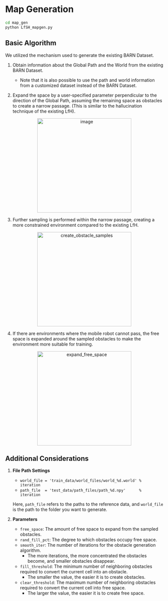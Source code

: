 
# Map Generation

```bash
cd map_gen
python LfSH_mapgen.py
```

## Basic Algorithm

We utilized the mechanism used to generate the existing BARN Dataset.

1. Obtain information about the Global Path and the World from the existing BARN Dataset.
   - Note that it is also possible to use the path and world information from a customized dataset instead of the BARN Dataset.

2. Expand the space by a user-specified parameter perpendicular to the direction of the Global Path, 
   assuming the remaining space as obstacles to create a narrow passage. 
   (This is similar to the hallucination technique of the existing LfH).

<div align="center">
   <img src="https://github.com/msjun23/RL-based-Navigation/assets/97781279/e81b9f8e-d248-46fd-ab03-09aa4e3a52f4" alt="image" width="300" height="300">
</div>

3. Further sampling is performed within the narrow passage,
   creating a more constrained environment compared to the existing LfH.
<div align="center">
   <img src="https://github.com/msjun23/RL-based-Navigation/assets/47807421/1b3a5dda-445f-4fd2-959e-67b31cbdaef2" alt="create_obstacle_samples" width="300" height="300">
</div>

4. If there are environments where the mobile robot cannot pass,
   the free space is expanded around the sampled obstacles to make the environment more suitable for training.

<div align="center">
   <img src="https://github.com/msjun23/RL-based-Navigation/assets/47807421/7f3775cd-d7ea-452c-b29c-9b425bbb02d2" alt="expand_free_space" width="300" height="300">
</div>

## Additional Considerations

1. **File Path Settings**
   - `world_file = 'train_data/world_files/world_%d.world' % iteration`
   - `path_file  = 'test_data/path_files/path_%d.npy'      % iteration`
   
   Here, `path_file` refers to the paths to the reference data,
     and `world_file` is the path to the folder you want to generate.

2. **Parameters**
   - `free_space`: The amount of free space to expand from the sampled obstacles.
   - `rand_fill_pct`: The degree to which obstacles occupy free space.
   - `smooth_iter`: The number of iterations for the obstacle generation algorithm.
     - The more iterations, the more concentrated the obstacles become, and smaller obstacles disappear.
   - `fill_threshold`: The minimum number of neighboring obstacles required to convert the current cell into an obstacle.
     - The smaller the value, the easier it is to create obstacles.
   - `clear_threshold`: The maximum number of neighboring obstacles required to convert the current cell into free space.
     - The larger the value, the easier it is to create free space.
